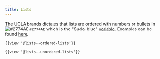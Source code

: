 ```yaml
---
title: Lists
---
```

The UCLA brands dictates that lists are ordered with numbers or bullets in ![#2774AE](https://via.placeholder.com/15/2774AE/000000?text=+) `#2774AE` which is the "$ucla-blue" [variable](/docs/colors/layout). Examples can be found [here](/components/detail/lists).

```
{{view '@lists--ordered-lists'}}
```

```
{{view '@lists--unordered-lists'}}
```
